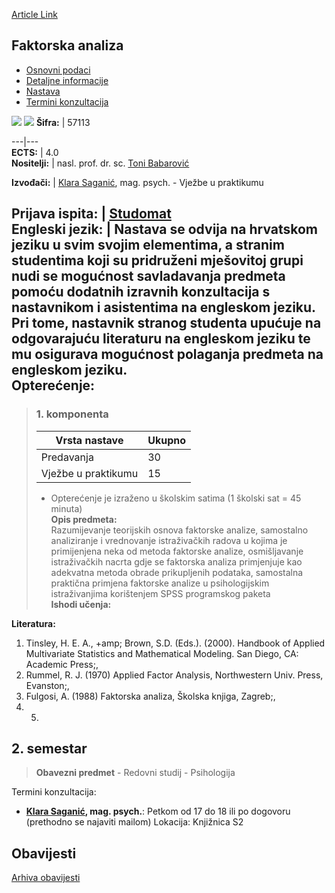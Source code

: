 [Article Link](https://www.fhs.hr/predmet/fakan)

## Faktorska analiza
  * [Osnovni podaci](https://www.fhs.hr/predmet/fakan#v1id-904802_946838_1_0 "Osnovni podaci")
  * [Detaljne informacije](https://www.fhs.hr/predmet/fakan#v1id-904802_946838_1_1 "Detaljne informacije")
  * [Nastava](https://www.fhs.hr/predmet/fakan#v1id-904802_946838_1_2 "Nastava")
  * [Termini konzultacija](https://www.fhs.hr/predmet/fakan#v1id-904802_946838_1_3 "Termini konzultacija")


[![](https://www.fhs.hr/img/flags/gif/hr.gif)](https://www.fhs.hr/predmet/fakan) [![](https://www.fhs.hr/img/flags/gif/gb.gif)](https://www.fhs.hr/en/course/facana)
**Šifra:** |  57113  
  
---|---  
**ECTS:** |  4.0   
**Nositelji:** |  nasl. prof. dr. sc. [Toni Babarović](https://www.fhs.hr/djelatnik/toni.babarovic)   
  
**Izvođači:** |  [Klara Saganić](https://www.fhs.hr/djelatnik/klara.saganic), mag. psych. - Vježbe u praktikumu  
  
**Prijava ispita:** |  [Studomat](http://www.isvu.hr/studomat)  
**Engleski jezik:** |  Nastava se odvija na hrvatskom jeziku u svim svojim elementima, a stranim studentima koji su pridruženi mješovitoj grupi nudi se mogućnost savladavanja predmeta pomoću dodatnih izravnih konzultacija s nastavnikom i asistentima na engleskom jeziku. Pri tome, nastavnik stranog studenta upućuje na odgovarajuću literaturu na engleskom jeziku te mu osigurava mogućnost polaganja predmeta na engleskom jeziku.   
**Opterećenje:**  
---  
> ### 1. komponenta
> | Vrsta nastave | Ukupno  
> ---|---  
> Predavanja | 30  
> Vježbe u praktikumu | 15  
> * Opterećenje je izraženo u školskim satima (1 školski sat = 45 minuta)   
**Opis predmeta:**  
> Razumijevanje teorijskih osnova faktorske analize, samostalno analiziranje i vrednovanje istraživačkih radova u kojima je primijenjena neka od metoda faktorske analize, osmišljavanje istraživačkih nacrta gdje se faktorska analiza primjenjuje kao adekvatna metoda obrade prikupljenih podataka, samostalna praktična primjena faktorske analize u psihologijskim istraživanjima korištenjem SPSS programskog paketa  
**Ishodi učenja:**  

  
**Literatura:**  
  1. Tinsley, H. E. A., +amp; Brown, S.D. (Eds.). (2000). Handbook of Applied Multivariate Statistics and Mathematical Modeling. San Diego, CA: Academic Press;, 
  2. Rummel, R. J. (1970) Applied Factor Analysis, Northwestern Univ. Press, Evanston;, 
  3. Fulgosi, A. (1988) Faktorska analiza, Školska knjiga, Zagreb;, 
  4.   5. 
  
**2. semestar**  
---  
> **Obavezni predmet** - Redovni studij - Psihologija  
>   
Termini konzultacija: 
  * **[Klara Saganić](https://www.fhs.hr/djelatnik/klara.saganic), mag. psych.**: 
Petkom od 17 do 18 ili po dogovoru (prethodno se najaviti mailom)
Lokacija: Knjižnica S2 


## Obavijesti
[Arhiva obavijesti](https://www.fhs.hr/predmet/fakan?@=20oza#news_81886 "Arhiva obavijesti")

